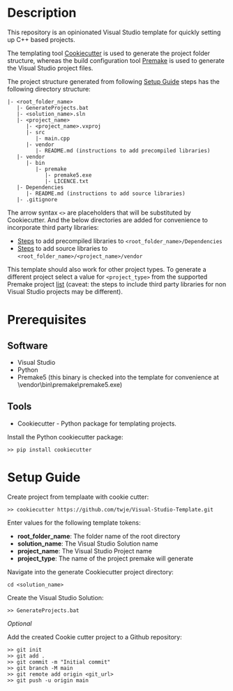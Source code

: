 # Description
This repository is an opinionated Visual Studio template for quickly setting up C++ based projects. 

The templating tool [Cookiecutter](https://cookiecutter.readthedocs.io/) is used to generate the project folder structure, whereas the build configuration tool [Premake](https://premake.github.io/docs/) is used to generate the Visual Studio project files.

The project structure generated from following  [Setup Guide](#SetupGuide) steps has the following directory structure:

```
|- <root_folder_name>   
   |- GenerateProjects.bat
   |- <solution_name>.sln
   |- <project_name>
      |- <project_name>.vxproj
      |- src
         |- main.cpp
      |- vendor
         |- README.md (instructions to add precompiled libraries)
   |- vendor
      |- bin
         |- premake
            |- premake5.exe
            |- LICENCE.txt
   |- Dependencies
      |- README.md (instructions to add source libraries)
   |- .gitignore
```

The arrow syntax `<>` are placeholders that will be substituted by Cookiecutter. And the below directories are added for convenience to incorporate third party libraries:
- [Steps](./{{cookiecutter.root_folder_name}}/Dependencies/README.md) to add precompiled libraries to `<root_folder_name>/Dependencies`
- [Steps](./{{cookiecutter.root_folder_name}}/{{cookiecutter.project_name}}/vendor/README.md) to add source libraries to `<root_folder_name>/<project_name>/vendor`

This template should also work for other project types. To generate a different project select a value for `<project_type>` from the supported Premake project [list](https://premake.github.io/docs/Using-Premake) (caveat: the steps to include third party libraries for non Visual Studio projects may be different).

# Prerequisites

## Software
- Visual Studio
- Python
- Premake5 (this binary is checked into the template for convenience at \vendor\bin\premake\premake5.exe)

## Tools
- Cookiecutter - Python package for templating projects.

Install the Python cookiecutter package:
```
>> pip install cookiecutter
```

<a name="SetupGuide"></a> 
# Setup Guide

Create project from templaate with cookie cutter:
```
>> cookiecutter https://github.com/twje/Visual-Studio-Template.git
```

Enter values for the following template tokens:
- **root_folder_name**: The folder name of the root directory
- **solution_name**: The Visual Studio Solution name
- **project_name**: The Visual Studio Project name
- **project_type**: The name of the project premake will generate


Navigate into the generate Cookiecutter project directory:
```
cd <solution_name>
```

<a name="CreateVSSolution"></a>
Create the Visual Studio Solution:
```
>> GenerateProjects.bat
```

*Optional*

Add the created Cookie cutter project to a Github repository:

```
>> git init
>> git add .
>> git commit -m "Initial commit"
>> git branch -M main
>> git remote add origin <git_url>
>> git push -u origin main
```
